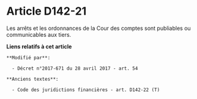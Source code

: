 # Article D142-21

Les arrêts et les ordonnances de la Cour des comptes sont publiables ou communicables aux tiers.

**Liens relatifs à cet article**

	**Modifié par**:

	  - Décret n°2017-671 du 28 avril 2017 - art. 54

	**Anciens textes**:

	  - Code des juridictions financières - art. D142-22 (T)
